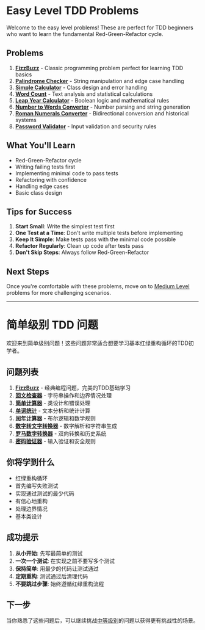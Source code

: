 # Easy Level TDD Problems

Welcome to the easy level problems! These are perfect for TDD beginners who want to learn the fundamental Red-Green-Refactor cycle.

## Problems

1. **[FizzBuzz](01-fizzbuzz.md)** - Classic programming problem perfect for learning TDD basics
2. **[Palindrome Checker](02-palindrome.md)** - String manipulation and edge case handling
3. **[Simple Calculator](03-calculator.md)** - Class design and error handling
4. **[Word Count](04-word-count.md)** - Text analysis and statistical calculations
5. **[Leap Year Calculator](05-leap-year.md)** - Boolean logic and mathematical rules
6. **[Number to Words Converter](06-number-to-words.md)** - Number parsing and string generation
7. **[Roman Numerals Converter](07-roman-numerals.md)** - Bidirectional conversion and historical systems
8. **[Password Validator](08-password-validator.md)** - Input validation and security rules

## What You'll Learn

- Red-Green-Refactor cycle
- Writing failing tests first
- Implementing minimal code to pass tests
- Refactoring with confidence
- Handling edge cases
- Basic class design

## Tips for Success

1. **Start Small**: Write the simplest test first
2. **One Test at a Time**: Don't write multiple tests before implementing
3. **Keep It Simple**: Make tests pass with the minimal code possible
4. **Refactor Regularly**: Clean up code after tests pass
5. **Don't Skip Steps**: Always follow Red-Green-Refactor

## Next Steps

Once you're comfortable with these problems, move on to [Medium Level](../medium/) problems for more challenging scenarios.

---

# 简单级别 TDD 问题

欢迎来到简单级别问题！这些问题非常适合想要学习基本红绿重构循环的TDD初学者。

## 问题列表

1. **[FizzBuzz](01-fizzbuzz.md)** - 经典编程问题，完美的TDD基础学习
2. **[回文检查器](02-palindrome.md)** - 字符串操作和边界情况处理
3. **[简单计算器](03-calculator.md)** - 类设计和错误处理
4. **[单词统计](04-word-count.md)** - 文本分析和统计计算
5. **[闰年计算器](05-leap-year.md)** - 布尔逻辑和数学规则
6. **[数字转文字转换器](06-number-to-words.md)** - 数字解析和字符串生成
7. **[罗马数字转换器](07-roman-numerals.md)** - 双向转换和历史系统
8. **[密码验证器](08-password-validator.md)** - 输入验证和安全规则

## 你将学到什么

- 红绿重构循环
- 首先编写失败测试
- 实现通过测试的最少代码
- 有信心地重构
- 处理边界情况
- 基本类设计

## 成功提示

1. **从小开始**: 先写最简单的测试
2. **一次一个测试**: 在实现之前不要写多个测试
3. **保持简单**: 用最少的代码让测试通过
4. **定期重构**: 测试通过后清理代码
5. **不要跳过步骤**: 始终遵循红绿重构流程

## 下一步

当你熟悉了这些问题后，可以继续挑战[中等级别](../medium/)的问题以获得更有挑战性的场景。